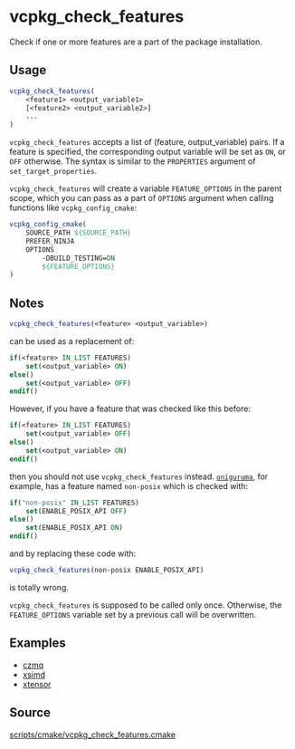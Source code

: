 # vcpkg_check_features

Check if one or more features are a part of the package installation.

## Usage
```cmake
vcpkg_check_features(
    <feature1> <output_variable1>
    [<feature2> <output_variable2>]
    ...
)
```

`vcpkg_check_features` accepts a list of (feature, output_variable) pairs. If a feature is specified, the corresponding output variable will be set as `ON`, or `OFF` otherwise. The syntax is similar to the `PROPERTIES` argument of `set_target_properties`.

`vcpkg_check_features` will create a variable `FEATURE_OPTIONS` in the parent scope, which you can pass as a part of `OPTIONS` argument when calling functions like `vcpkg_config_cmake`:
```cmake
vcpkg_config_cmake(
    SOURCE_PATH ${SOURCE_PATH}
    PREFER_NINJA
    OPTIONS
        -DBUILD_TESTING=ON
        ${FEATURE_OPTIONS}
)
```

## Notes
```cmake
vcpkg_check_features(<feature> <output_variable>)
```
can be used as a replacement of:
```cmake
if(<feature> IN_LIST FEATURES)
    set(<output_variable> ON)
else()
    set(<output_variable> OFF)
endif()
```

However, if you have a feature that was checked like this before:
```cmake
if(<feature> IN_LIST FEATURES)
    set(<output_variable> OFF)
else()
    set(<output_variable> ON)
endif()
```
then you should not use `vcpkg_check_features` instead. [```oniguruma```](https://github.com/microsoft/vcpkg/blob/master/ports/oniguruma/portfile.cmake), for example, has a feature named `non-posix` which is checked with:
```cmake
if("non-posix" IN_LIST FEATURES)
    set(ENABLE_POSIX_API OFF)
else()
    set(ENABLE_POSIX_API ON)
endif()
```
and by replacing these code with:
```cmake
vcpkg_check_features(non-posix ENABLE_POSIX_API)
```
is totally wrong.

`vcpkg_check_features` is supposed to be called only once. Otherwise, the `FEATURE_OPTIONS` variable set by a previous call will be overwritten.

## Examples

* [czmq](https://github.com/microsoft/vcpkg/blob/master/ports/czmq/portfile.cmake)
* [xsimd](https://github.com/microsoft/vcpkg/blob/master/ports/xsimd/portfile.cmake)
* [xtensor](https://github.com/microsoft/vcpkg/blob/master/ports/xtensor/portfile.cmake)

## Source
[scripts/cmake/vcpkg_check_features.cmake](https://github.com/Microsoft/vcpkg/blob/master/scripts/cmake/vcpkg_check_features.cmake)

